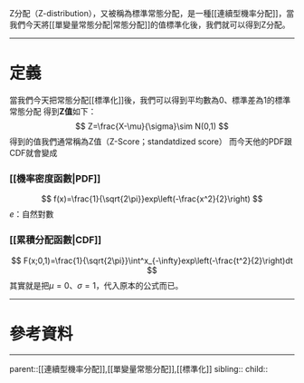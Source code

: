 Z分配（Z-distribution），又被稱為標準常態分配，是一種[[連續型機率分配]]，當我們今天將[[單變量常態分配|常態分配]]的值標準化後，我們就可以得到Z分配。
- - -
# 定義
當我們今天把常態分配[[標準化]]後，我們可以得到平均數為0、標準差為1的標準常態分配
得到**Z值**如下：
$$
Z=\frac{X-\mu}{\sigma}\sim N(0,1)
$$
得到的值我們通常稱為Z值（Z-Score；standatdized score）
而今天他的PDF跟CDF就會變成
### [[機率密度函數|PDF]]

$$
f(x)=\frac{1}{\sqrt{2\pi}}exp\left(-\frac{x^2}{2}\right)
$$
$e$：自然對數

### [[累積分配函數|CDF]]
$$
F(x;0,1)=\frac{1}{\sqrt{2\pi}}\int^x_{-\infty}exp\left(-\frac{t^2}{2}\right)dt
$$
其實就是把$\mu=0$、$\sigma=1$，代入原本的公式而已。

- - -
# 參考資料

- - -
parent::[[連續型機率分配]],[[單變量常態分配]],[[標準化]]
sibling::
child::